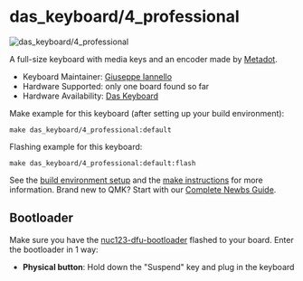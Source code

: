 # das_keyboard/4_professional

![das_keyboard/4_professional](https://imgur.com/a/mqhK1UP)

A full-size keyboard with media keys and an encoder made by [Metadot](https://metadot.com/).

* Keyboard Maintainer: [Giuseppe Iannello](https://github.com/giannello)
* Hardware Supported: only one board found so far
* Hardware Availability: [Das Keyboard](https://www.daskeyboard.com/daskeyboard-4-professional/)

Make example for this keyboard (after setting up your build environment):

    make das_keyboard/4_professional:default

Flashing example for this keyboard:

    make das_keyboard/4_professional:default:flash

See the [build environment setup](https://docs.qmk.fm/#/getting_started_build_tools) and the [make instructions](https://docs.qmk.fm/#/getting_started_make_guide) for more information. Brand new to QMK? Start with our [Complete Newbs Guide](https://docs.qmk.fm/#/newbs).

## Bootloader

Make sure you have the [nuc123-dfu-bootloader](https://github.com/giannello/nuc123-dfu-bootloader) flashed to your board.
Enter the bootloader in 1 way:

* **Physical button**: Hold down the "Suspend" key and plug in the keyboard
